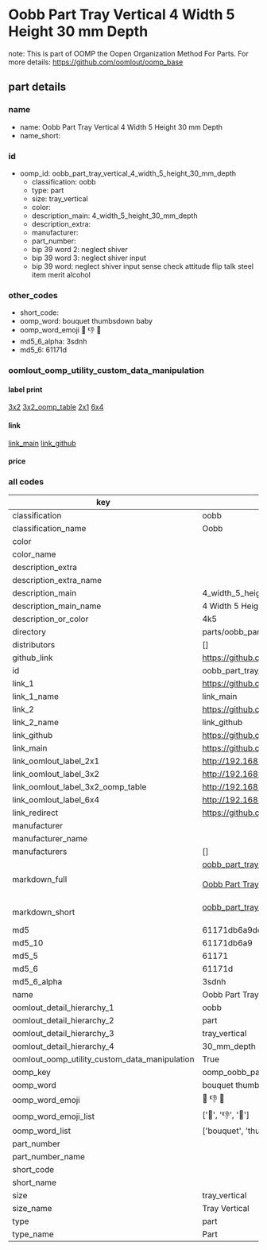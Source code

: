 # Oobb Part Tray Vertical 4 Width 5 Height 30 mm Depth  

note: This is part of OOMP the Oopen Organization Method For Parts. For more details: https://github.com/oomlout/oomp_base

##  part details
  







### name
* name: Oobb Part Tray Vertical 4 Width 5 Height 30 mm Depth
* name_short: 
### id
* oomp_id: oobb_part_tray_vertical_4_width_5_height_30_mm_depth
  * classification: oobb
  * type: part
  * size: tray_vertical
  * color: 
  * description_main: 4_width_5_height_30_mm_depth
  * description_extra: 
  * manufacturer: 
  * part_number: 
  * bip 39 word 2: neglect shiver
  * bip 39 word 3: neglect shiver input
  * bip 39 word: neglect shiver input sense check attitude flip talk steel item merit alcohol

### other_codes
* short_code: 
* oomp_word: bouquet thumbsdown baby
* oomp_word_emoji :bouquet: :thumbsdown: :baby:
* md5_6_alpha: 3sdnh
* md5_6: 61171d






### oomlout_oomp_utility_custom_data_manipulation
#### label print
[3x2](http://192.168.1.245:1112/?label=oomp%203sdnh)
[3x2_oomp_table](http://192.168.1.108:1112/?label=oomp%203sdnh)
[2x1](http://192.168.1.242:1112/?label=oomp%203sdnh)
[6x4](http://192.168.1.55:1112/?label=oomp%203sdnh)    

#### link

[link_main](https://github.com/oomlout/oomlout_oomp_version_1_messy/tree/main/parts/oobb_part_tray_vertical_4_width_5_height_30_mm_depth) [link_github](https://github.com/oomlout/oomlout_oomp_version_1_messy/tree/main/parts/oobb_part_tray_vertical_4_width_5_height_30_mm_depth)                             

#### price







### all codes 
| key | value |  
| --- | --- |  
| classification | oobb |  
| classification_name | Oobb |  
| color |  |  
| color_name |  |  
| description_extra |  |  
| description_extra_name |  |  
| description_main | 4_width_5_height_30_mm_depth |  
| description_main_name | 4 Width 5 Height 30 mm Depth |  
| description_or_color | 4k5 |  
| directory | parts/oobb_part_tray_vertical_4_width_5_height_30_mm_depth |  
| distributors | [] |  
| github_link | https://github.com/oomlout/oomlout_oomp_part_src/tree/main/parts/oobb_part_tray_vertical_4_width_5_height_30_mm_depth |  
| id | oobb_part_tray_vertical_4_width_5_height_30_mm_depth |  
| link_1 | https://github.com/oomlout/oomlout_oomp_version_1_messy/tree/main/parts/oobb_part_tray_vertical_4_width_5_height_30_mm_depth |  
| link_1_name | link_main |  
| link_2 | https://github.com/oomlout/oomlout_oomp_version_1_messy/tree/main/parts/oobb_part_tray_vertical_4_width_5_height_30_mm_depth |  
| link_2_name | link_github |  
| link_github | https://github.com/oomlout/oomlout_oomp_version_1_messy/tree/main/parts/oobb_part_tray_vertical_4_width_5_height_30_mm_depth |  
| link_main | https://github.com/oomlout/oomlout_oomp_version_1_messy/tree/main/parts/oobb_part_tray_vertical_4_width_5_height_30_mm_depth |  
| link_oomlout_label_2x1 | http://192.168.1.242:1112/?label=oomp%203sdnh |  
| link_oomlout_label_3x2 | http://192.168.1.245:1112/?label=oomp%203sdnh |  
| link_oomlout_label_3x2_oomp_table | http://192.168.1.108:1112/?label=oomp%203sdnh |  
| link_oomlout_label_6x4 | http://192.168.1.55:1112/?label=oomp%203sdnh |  
| link_redirect | https://github.com/oomlout/oomlout_oomp_version_1_messy/tree/main/parts/oobb_part_tray_vertical_4_width_5_height_30_mm_depth |  
| manufacturer |  |  
| manufacturer_name |  |  
| manufacturers | [] |  
| markdown_full | [oobb_part_tray_vertical_4_width_5_height_30_mm_depth](none)<br>[](none)<br>[Oobb Part Tray Vertical 4 Width 5 Height 30 Mm Depth](none)<br><br> |  
| markdown_short | [oobb_part_tray_vertical_4_width_5_height_30_mm_depth](none)<br><br> |  
| md5 | 61171db6a9dd8b203a938c3ce9718ca0 |  
| md5_10 | 61171db6a9 |  
| md5_5 | 61171 |  
| md5_6 | 61171d |  
| md5_6_alpha | 3sdnh |  
| name | Oobb Part Tray Vertical 4 Width 5 Height 30 mm Depth |  
| oomlout_detail_hierarchy_1 | oobb |  
| oomlout_detail_hierarchy_2 | part |  
| oomlout_detail_hierarchy_3 | tray_vertical |  
| oomlout_detail_hierarchy_4 | 30_mm_depth |  
| oomlout_oomp_utility_custom_data_manipulation | True |  
| oomp_key | oomp_oobb_part_tray_vertical_4_width_5_height_30_mm_depth |  
| oomp_word | bouquet thumbsdown baby |  
| oomp_word_emoji | :bouquet: :thumbsdown: :baby: |  
| oomp_word_emoji_list | [':bouquet:', ':thumbsdown:', ':baby:'] |  
| oomp_word_list | ['bouquet', 'thumbsdown', 'baby'] |  
| part_number |  |  
| part_number_name |  |  
| short_code |  |  
| short_name |  |  
| size | tray_vertical |  
| size_name | Tray Vertical |  
| type | part |  
| type_name | Part |  
